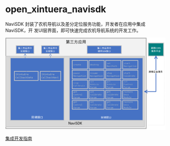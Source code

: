 # open_xintuera_navisdk

NaviSDK 封装了农机导航以及差分定位服务功能，开发者在应用中集成NaviSDK，开
发UI层界面，即可快速完成农机导航系统的开发工作。

![Detail Description](https://github.com/lguitech/open_xintuera_navisdk/blob/main/navisdk.png)


[集成开发指南](https://github.com/lguitech/open_xintuera_navisdk/blob/main/NaviSDK_Integration_Development_Guide.pdf)

